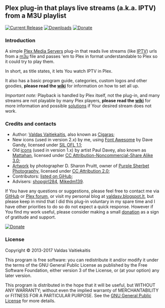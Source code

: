 ## Plex plug-in that plays live streams (a.k.a. IPTV) from a M3U playlist ##
[![Current Release](https://img.shields.io/github/release/Cigaras/IPTV.bundle.svg "Current Release")](https://github.com/Cigaras/IPTV.bundle/releases/latest)
[![Downloads](https://img.shields.io/github/downloads/Cigaras/IPTV.bundle/total.svg "Downloads")](https://github.com/Cigaras/IPTV.bundle/releases) [![Donate](https://img.shields.io/badge/donate-PayPal-green.svg)](https://www.paypal.com/cgi-bin/webscr?cmd=_donations&business=Cigaras%40gmail%2ecom&lc=LT&currency_code=EUR&bn=PP%2dDonationsBF%3abtn_donate_LG%2egif%3aNonHosted)

### Introduction ###
A simple [Plex Media Servers](https://www.plex.tv/downloads) plug-in that reads live streams (like [IPTV](http://en.wikipedia.org/wiki/IPTV)) urls from a [m3u](https://en.wikipedia.org/wiki/M3U) file and passes 'em to Plex in format understandable to Plex so it could try to play them.

In short, as title states, it lets You watch IPTV in Plex.

It also has a basic program guide, categories, custom logos and other goodies, **please read the [wiki](https://github.com/Cigaras/IPTV.bundle/wiki)** for information on how to set all up.

_Important note:_ Playback is handled by Plex itself, not the plug-in, and many streams are not playable by many Plex players, **please read the [wiki](https://github.com/Cigaras/IPTV.bundle/wiki)** for more information and possible [solutions](https://github.com/Cigaras/IPTV.bundle/wiki/Troubleshooting) if Your desired stream does not work.

### Credits and contacts ###
* Author: [Valdas Vaitiekaitis](http://valdas.ax.lt), also known as [Cigaras](http://forums.plex.tv/profile/Cigaras);
* New icons (used in version 2.x) by me, using [Font Awesome](http://fontawesome.io) by Dave Gandy, licensed under [SIL OFL 1.1](http://scripts.sil.org/OFL);
* Old [icons](http://www.iconarchive.com/show/ultrabuuf-icons-by-mattahan.html) (used in version 1.x) by artist Paul Davey, also known as [Mattahan](http://mattahan.deviantart.com/), licensed under [CC Attribution-Noncommercial-Share Alike 3.0](http://creativecommons.org/licenses/by-nc-sa/3.0);
* [Artwork](http://www.flickr.com/photos/purplesherbet/10579021143) by photographer D. Sharon Pruitt, owner of [Purple Sherbet Photography](http://www.flickr.com/photos/purplesherbet/), licensed under [CC Attribution 2.0](http://creativecommons.org/licenses/by/2.0);
* Contributors: [listed on GiHub](https://github.com/Cigaras/IPTV.bundle/graphs/contributors);
* Advisers: [shopgirl284](http://forums.plexapp.com/index.php/user/87889-shopgirl284/), [Mikedm139](http://forums.plexapp.com/index.php/user/14450-mikedm139/).

If You have any questions or suggestions, please feel free to contact me via [GitHub](https://github.com/Cigaras) or [Plex forum](https://forums.plex.tv/discussion/83083), or visit my personal blog at [valdasv.blogspot.lt](http://valdasv.blogspot.lt), but please keep in mind that I did this plug-in voluntary in my spare time and I have other priorities to do so do not expect a quick response. However if You find my work useful, please consider making a small [donation](https://www.paypal.com/cgi-bin/webscr?cmd=_donations&business=Cigaras%40gmail%2ecom&lc=LT&currency_code=EUR&bn=PP%2dDonationsBF%3abtn_donate_LG%2egif%3aNonHosted) as a sign of gratitude and support.

[![Donate](https://www.paypalobjects.com/en_US/i/btn/btn_donate_LG.gif)](https://www.paypal.com/cgi-bin/webscr?cmd=_donations&business=Cigaras%40gmail%2ecom&lc=LT&currency_code=EUR&bn=PP%2dDonationsBF%3abtn_donate_LG%2egif%3aNonHosted)

### License ###
Copyright © 2013-2017 Valdas Vaitiekaitis

This program is free software: you can redistribute it and/or modify it under the terms of the GNU General Public License as published by the Free Software Foundation, either version 3 of the License, or (at your option) any later version.

This program is distributed in the hope that it will be useful, but WITHOUT ANY WARRANTY; without even the implied warranty of MERCHANTABILITY or FITNESS FOR A PARTICULAR PURPOSE. See the [GNU General Public License](http://www.gnu.org/copyleft/gpl.html) for more details.
